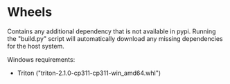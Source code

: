 # Wheels

Contains any additional dependency that is not available in pypi.
Running the "build.py" script will automatically download any missing dependencies for the host
system.

Windows requirements:

- Triton ("triton-2.1.0-cp311-cp311-win_amd64.whl")